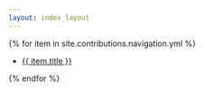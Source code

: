 ```yaml
---
layout: index_layout
---
```


{% for item in site.contributions.navigation.yml %}
<ul><li><a href="{{ site.baseurl }}{{ item.url }}">{{ item.title }}</a></li></ul>
{% endfor %}
